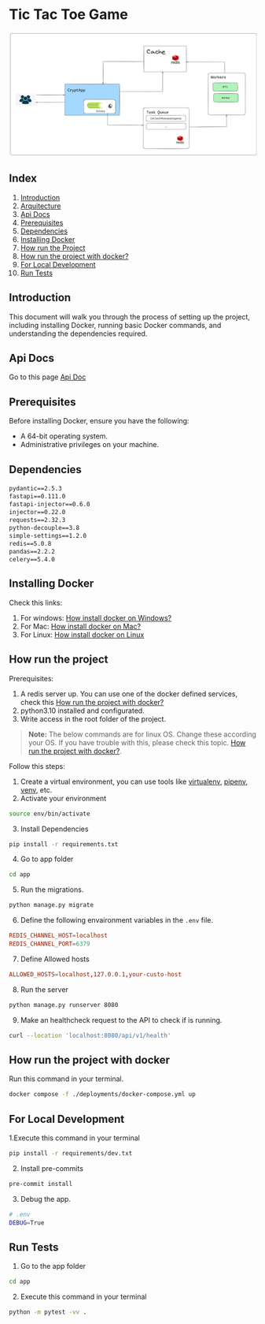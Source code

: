 # Tic Tac Toe Game

![Alt text](./docs/images/components.png)

## Index
1. [Introduction](#introduction)
2. [Arquitecture](#arquitecture)
4. [Api Docs](#api-docs)
5. [Prerequisites](#prerequisites)
6. [Dependencies](#dependencies)
7. [Installing Docker](#installing-docker)
8. [How run the Project](#how-run-the-project)
9. [How run the project with docker?](#how-run-the-project-with-docker)
10. [For Local Development](#for-local-development)
11. [Run Tests](#run-tests)


## Introduction
This document will walk you through the process of setting up the project, including installing Docker, running basic Docker commands, and understanding the dependencies required. 


## Api Docs
Go to this page [Api Doc](./docs/endpoints.md)

## Prerequisites
Before installing Docker, ensure you have the following:
- A 64-bit operating system.
- Administrative privileges on your machine.

## Dependencies
```
pydantic==2.5.3
fastapi==0.111.0
fastapi-injector==0.6.0
injector==0.22.0
requests==2.32.3
python-decouple==3.8
simple-settings==1.2.0
redis==5.0.8
pandas==2.2.2
celery==5.4.0
```

## Installing Docker

Check this links:
1. For windows: [How install docker on Windows?](https://docs.docker.com/desktop/install/windows-install/)
2. For Mac: [How install docker on Mac?](https://docs.docker.com/desktop/install/mac-install/)
3. For Linux: [How install docker on Linux](https://docs.docker.com/desktop/install/linux-install/)

## How run the project


Prerequisites:
1. A redis server up. You can use one of the docker defined services, check this [How run the project with docker?](#how-run-the-project-with-docker)
2. python3.10 installed and configurated. 
3. Write access in the root folder of the project.

> **Note:**
> The below commands are for linux OS. Change these according your OS. If you have trouble with this, please check this topic. [How run the project with docker?](#how-run-the-project-with-docker). 

Follow this steps:
1. Create a virtual environment, you can use tools like [virtualenv](https://virtualenv.pypa.io/en/latest/), [pipenv](https://pipenv.pypa.io/en/latest/), [venv](https://docs.python.org/3/library/venv.html), etc. 
2. Activate your environment 
```bash
source env/bin/activate
```

3. Install Dependencies
```bash
pip install -r requirements.txt
```

4. Go to app folder
```bash
cd app
```
5. Run the migrations.
```bash
python manage.py migrate
```
6. Define the following envaironment variables in the `.env` file.
```conf
REDIS_CHANNEL_HOST=localhost
REDIS_CHANNEL_PORT=6379
```

7. Define Allowed hosts
```conf
ALLOWED_HOSTS=localhost,127.0.0.1,your-custo-host
```

8. Run the server
```bash
python manage.py runserver 8080
```

9. Make an healthcheck request to the API to check if is running. 
```bash
curl --location 'localhost:8080/api/v1/health'
```

## How run the project with docker

Run this command in your terminal. 
```bash
docker compose -f ./deployments/docker-compose.yml up 
```


## For Local Development 
1.Execute this command in your terminal
```bash
pip install -r requirements/dev.txt
```
2. Install pre-commits
```bash
pre-commit install
```
3. Debug the app. 
```bash
# .env
DEBUG=True
```

## Run Tests
1. Go to the app 
folder
```bash
cd app
```

2. Execute this command in your terminal
```bash
python -m pytest -vv . 
```